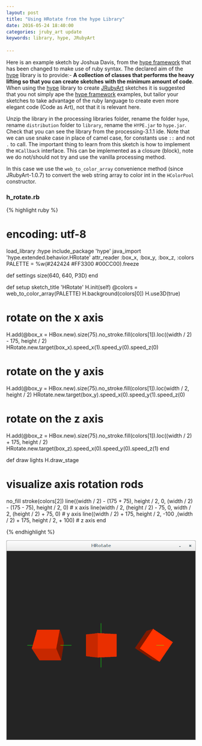 ```yaml
---
layout: post
title: "Using HRotate from the hype Library"
date: 2016-05-24 18:40:00
categories: jruby_art update
keywords: library, hype, JRubyArt

---
```


Here is an example sketch by Joshua Davis, from the [hype framework][hype_framework] that has been changed to make use of ruby syntax.
The declared aim of the [hype][hype_library] library is to provide:-
__A collection of classes that performs the heavy lifting so that you can create sketches with the minimum amount of code__. When using the [hype][hype_library] library to create [JRubyArt][jruby_art] sketches it is suggested that you not simply ape the [hype framework][hype_framework] examples, but tailor your sketches to take advantage of the ruby language to create even more elegant code (Code as Art), not that it is relevant here. 

Unzip the library in the processing libraries folder, rename the folder `hype`, rename `distribution` folder to `library`, rename the `HYPE.jar` to `hype.jar`. Check that you can see the library from the processing-3.1.1 ide. Note that we can use snake case in place of camel case, for constants use `::` and not `.` to call. The important thing to learn from this sketch is how to implement the `HCallback` interface. This can be implemented as a closure (block), note we do not/should not try and use the vanilla processing method. 

In this case we use the `web_to_color_array` convenience method (since JRubyArt-1.0.7) to convert the web string array to color int in the `HColorPool` constructor.  

### h_rotate.rb ###

{% highlight ruby %}
# encoding: utf-8
load_library :hype
include_package 'hype'
java_import 'hype.extended.behavior.HRotate'
attr_reader :box_x, :box_y, :box_z, :colors
PALETTE = %w(#242424 #FF3300 #00CC00).freeze

def settings
  size(640, 640, P3D)
end

def setup
  sketch_title 'HRotate'
  H.init(self)
  @colors = web_to_color_array(PALETTE)
  H.background(colors[0])
  H.use3D(true)
  # rotate on the x axis
  H.add(@box_x = HBox.new).size(75).no_stroke.fill(colors[1]).loc((width / 2) - 175, height / 2)
  HRotate.new.target(box_x).speed_x(1).speed_y(0).speed_z(0)
  # rotate on the y axis
  H.add(@box_y = HBox.new).size(75).no_stroke.fill(colors[1]).loc(width / 2, height / 2)
  HRotate.new.target(box_y).speed_x(0).speed_y(1).speed_z(0)
  # rotate on the z axis
  H.add(@box_z = HBox.new).size(75).no_stroke.fill(colors[1]).loc((width / 2) + 175, height / 2)
  HRotate.new.target(box_z).speed_x(0).speed_y(0).speed_z(1)
end

def draw
  lights
  H.draw_stage
  # visualize axis rotation rods
  no_fill
  stroke(colors[2])
  line((width / 2) - (175 + 75), height / 2, 0, (width / 2) - (175 - 75), height / 2, 0) # x axis
  line(width / 2, (height / 2) - 75, 0, width / 2, (height / 2) + 75, 0) # y axis
  line((width / 2) + 175, height / 2, -100 ,(width / 2) + 175, height / 2, + 100) # z axis
end

{% endhighlight %}


<img src="/assets/h_rotate.png" />

[jruby_art]:https://ruby-processing.github.io/index.html
[hype_library]:https://github.com/hype/HYPE_Processing
[hype_framework]:http://www.hypeframework.org/
